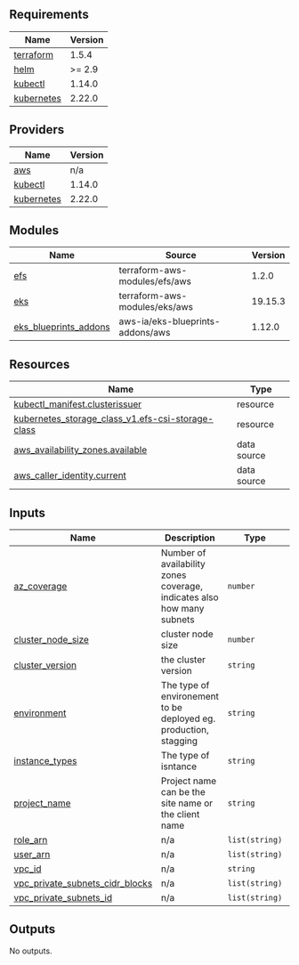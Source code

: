 <!-- BEGIN_TF_DOCS -->
## Requirements

| Name | Version |
|------|---------|
| <a name="requirement_terraform"></a> [terraform](#requirement\_terraform) | 1.5.4 |
| <a name="requirement_helm"></a> [helm](#requirement\_helm) | >= 2.9 |
| <a name="requirement_kubectl"></a> [kubectl](#requirement\_kubectl) | 1.14.0 |
| <a name="requirement_kubernetes"></a> [kubernetes](#requirement\_kubernetes) | 2.22.0 |

## Providers

| Name | Version |
|------|---------|
| <a name="provider_aws"></a> [aws](#provider\_aws) | n/a |
| <a name="provider_kubectl"></a> [kubectl](#provider\_kubectl) | 1.14.0 |
| <a name="provider_kubernetes"></a> [kubernetes](#provider\_kubernetes) | 2.22.0 |

## Modules

| Name | Source | Version |
|------|--------|---------|
| <a name="module_efs"></a> [efs](#module\_efs) | terraform-aws-modules/efs/aws | 1.2.0 |
| <a name="module_eks"></a> [eks](#module\_eks) | terraform-aws-modules/eks/aws | 19.15.3 |
| <a name="module_eks_blueprints_addons"></a> [eks\_blueprints\_addons](#module\_eks\_blueprints\_addons) | aws-ia/eks-blueprints-addons/aws | 1.12.0 |

## Resources

| Name | Type |
|------|------|
| [kubectl_manifest.clusterissuer](https://registry.terraform.io/providers/gavinbunney/kubectl/1.14.0/docs/resources/manifest) | resource |
| [kubernetes_storage_class_v1.efs-csi-storage-class](https://registry.terraform.io/providers/hashicorp/kubernetes/2.22.0/docs/resources/storage_class_v1) | resource |
| [aws_availability_zones.available](https://registry.terraform.io/providers/hashicorp/aws/latest/docs/data-sources/availability_zones) | data source |
| [aws_caller_identity.current](https://registry.terraform.io/providers/hashicorp/aws/latest/docs/data-sources/caller_identity) | data source |

## Inputs

| Name | Description | Type | Default | Required |
|------|-------------|------|---------|:--------:|
| <a name="input_az_coverage"></a> [az\_coverage](#input\_az\_coverage) | Number of availability zones coverage, indicates also how many subnets | `number` | `3` | no |
| <a name="input_cluster_node_size"></a> [cluster\_node\_size](#input\_cluster\_node\_size) | cluster node size | `number` | n/a | yes |
| <a name="input_cluster_version"></a> [cluster\_version](#input\_cluster\_version) | the cluster version | `string` | `"1.27"` | no |
| <a name="input_environment"></a> [environment](#input\_environment) | The type of environement to be deployed eg. production, stagging | `string` | `"prod"` | no |
| <a name="input_instance_types"></a> [instance\_types](#input\_instance\_types) | The type of isntance | `string` | n/a | yes |
| <a name="input_project_name"></a> [project\_name](#input\_project\_name) | Project name can be the site name or the client name | `string` | n/a | yes |
| <a name="input_role_arn"></a> [role\_arn](#input\_role\_arn) | n/a | `list(string)` | `[]` | no |
| <a name="input_user_arn"></a> [user\_arn](#input\_user\_arn) | n/a | `list(string)` | `[]` | no |
| <a name="input_vpc_id"></a> [vpc\_id](#input\_vpc\_id) | n/a | `string` | n/a | yes |
| <a name="input_vpc_private_subnets_cidr_blocks"></a> [vpc\_private\_subnets\_cidr\_blocks](#input\_vpc\_private\_subnets\_cidr\_blocks) | n/a | `list(string)` | n/a | yes |
| <a name="input_vpc_private_subnets_id"></a> [vpc\_private\_subnets\_id](#input\_vpc\_private\_subnets\_id) | n/a | `list(string)` | n/a | yes |

## Outputs

No outputs.
<!-- END_TF_DOCS -->